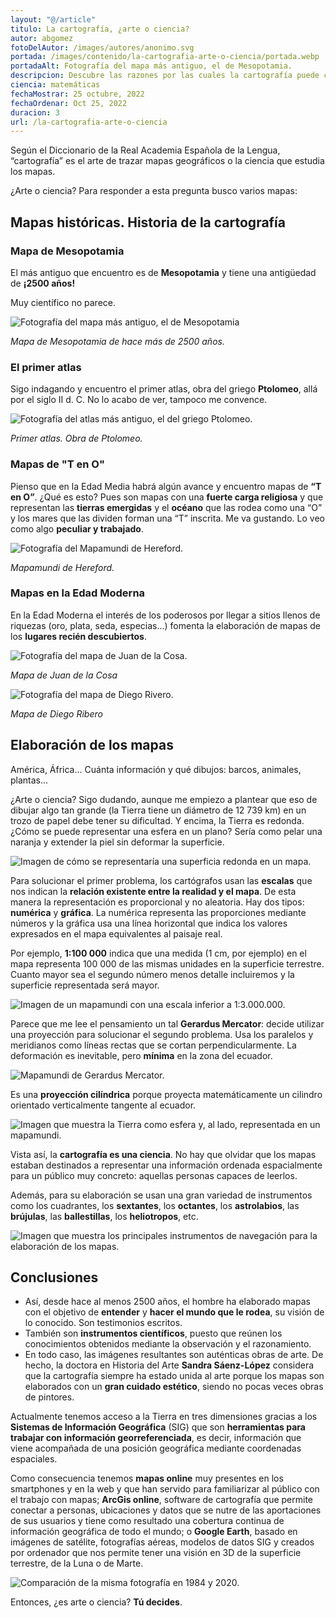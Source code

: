 ```yaml
---
layout: "@/article"
titulo: La cartografía, ¿arte o ciencia?
autor: abgomez
fotoDelAutor: /images/autores/anonimo.svg
portada: /images/contenido/la-cartografia-arte-o-ciencia/portada.webp
portadaAlt: Fotografía del mapa más antiguo, el de Mesopotamia.
descripcion: Descubre las razones por las cuales la cartografía puede considerarse tanto arte como ciencia en este artículo.
ciencia: matemáticas
fechaMostrar: 25 octubre, 2022
fechaOrdenar: Oct 25, 2022
duracion: 3 
url: /la-cartografia-arte-o-ciencia
---
```


Según el Diccionario de la Real Academia Española de la Lengua, “cartografía” es el arte de trazar mapas geográficos o la ciencia que estudia los mapas.

¿Arte o ciencia? Para responder a esta pregunta busco varios mapas:

## Mapas históricas. Historia de la cartografía

### Mapa de Mesopotamia

El más antiguo que encuentro es de **Mesopotamia** y tiene una antigüedad de **¡2500 años!**

Muy científico no parece.

![Fotografía del mapa más antiguo, el de Mesopotamia](/images/contenido/la-cartografia-arte-o-ciencia/mesopotamia.webp)

*Mapa de Mesopotamia de hace más de 2500 años.*

### El primer atlas

Sigo indagando y encuentro el primer atlas, obra del griego **Ptolomeo**, allá por el siglo II d. C. No lo acabo de ver, tampoco me convence.

![Fotografía del atlas más antiguo, el del griego Ptolomeo.](/images/contenido/la-cartografia-arte-o-ciencia/ptolomeo.webp)

*Primer atlas. Obra de Ptolomeo.*

### Mapas de "T en O"

Pienso que en la Edad Media habrá algún avance y encuentro mapas de **“T en O”**. ¿Qué es esto? Pues son mapas con una **fuerte carga religiosa** y que representan las **tierras emergidas** y el **océano** que las rodea como una “O” y los mares que las dividen forman una “T” inscrita. Me va gustando. Lo veo como algo **peculiar y trabajado**.

![Fotografía del Mapamundi de Hereford.](/images/contenido/la-cartografia-arte-o-ciencia/t-en-o.webp)

*Mapamundi de Hereford.*

### Mapas en la Edad Moderna

En la Edad Moderna el interés de los poderosos por llegar a sitios llenos de riquezas (oro, plata, seda, especias…) fomenta la elaboración de mapas de los **lugares recién descubiertos**.

![Fotografía del mapa de Juan de la Cosa.](/images/contenido/la-cartografia-arte-o-ciencia/juan-de-la-cosa.webp)

*Mapa de Juan de la Cosa*

![Fotografía del mapa de Diego Rivero.](/images/contenido/la-cartografia-arte-o-ciencia/diego-rivero.webp)

*Mapa de Diego Ribero*

## Elaboración de los mapas

América, África… Cuánta información y qué dibujos: barcos, animales, plantas…

¿Arte o ciencia? Sigo dudando, aunque me empiezo a plantear que eso de dibujar algo tan grande (la Tierra tiene un diámetro de 12 739 km) en un trozo de papel debe tener su dificultad. Y encima, la Tierra es redonda. ¿Cómo se puede representar una esfera en un plano? Sería como pelar una naranja y extender la piel sin deformar la superficie.

![Imagen de cómo se representaría una superficia redonda en un mapa.](/images/contenido/la-cartografia-arte-o-ciencia/tierra-redonda.webp)

Para solucionar el primer problema, los cartógrafos usan las **escalas** que nos indican la **relación existente entre la realidad y el mapa**. De esta manera la representación es proporcional y no aleatoria. Hay dos tipos: **numérica** y **gráfica**. La numérica representa las proporciones mediante números y la gráfica usa una línea horizontal que indica los valores expresados en el mapa equivalentes al paisaje real.

Por ejemplo, **1:100 000** indica que una medida (1 cm, por ejemplo) en el mapa representa 100 000 de las mismas unidades en la superficie terrestre. Cuanto mayor sea el segundo número menos detalle incluiremos y la superficie representada será mayor.

![Imagen de un mapamundi con una escala inferior a 1:3.000.000.](/images/contenido/la-cartografia-arte-o-ciencia/tierra-redonda.webp)

Parece que me lee el pensamiento un tal **Gerardus Mercator**: decide utilizar una proyección para solucionar el segundo problema. Usa los paralelos y meridianos como líneas rectas que se cortan perpendicularmente. La deformación es inevitable, pero **mínima** en la zona del ecuador.

![Mapamundi de Gerardus Mercator.](/images/contenido/la-cartografia-arte-o-ciencia/gerardus-mercator.webp)

Es una **proyección cilíndrica** porque proyecta matemáticamente un cilindro orientado verticalmente tangente al ecuador.

![Imagen que muestra la Tierra como esfera y, al lado, representada en un mapamundi.](/images/contenido/la-cartografia-arte-o-ciencia/proyeccion-cilindrica.webp)

Vista así, la **cartografía es una ciencia**. No hay que olvidar que los mapas estaban destinados a representar una información ordenada espacialmente para un público muy concreto: aquellas personas capaces de leerlos.

Además, para su elaboración se usan una gran variedad de instrumentos como los cuadrantes, los **sextantes**, los **octantes**, los **astrolabios**, las **brújulas**, las **ballestillas**, los **heliotropos**, etc.

![Imagen que muestra los principales instrumentos de navegación para la elaboración de los mapas.](/images/contenido/la-cartografia-arte-o-ciencia/instrumentos-de-navegacion.webp)

## Conclusiones

- Así, desde hace al menos 2500 años, el hombre ha elaborado mapas con el objetivo de **entender** y **hacer el mundo que le rodea**, su visión de lo conocido. Son testimonios escritos.
- También son **instrumentos científicos**, puesto que reúnen los conocimientos obtenidos mediante la observación y el razonamiento.
- En todo caso, las imágenes resultantes son auténticas obras de arte. De hecho, la doctora en Historia del Arte **Sandra Sáenz-López** considera que la cartografía siempre ha estado unida al arte porque los mapas son elaborados con un **gran cuidado estético**, siendo no pocas veces obras de pintores.

Actualmente tenemos acceso a la Tierra en tres dimensiones gracias a los **Sistemas de Información Geográfica** (SIG) que son **herramientas para trabajar con información georreferenciada**, es decir, información que viene acompañada de una posición geográfica mediante coordenadas espaciales.

Como consecuencia tenemos **mapas online** muy presentes en los smartphones y en la web y que han servido para familiarizar al público con el trabajo con mapas; **ArcGis online**, software de cartografía que permite conectar a personas, ubicaciones y datos que se nutre de las aportaciones de sus usuarios y tiene como resultado una cobertura continua de información geográfica de todo el mundo; o **Google Earth**, basado en imágenes de satélite, fotografías aéreas, modelos de datos SIG y creados por ordenador que nos permite tener una visión en 3D de la superficie terrestre, de la Luna o de Marte.

![Comparación de la misma fotografía en 1984 y 2020.](/images/contenido/la-cartografia-arte-o-ciencia/1984-2020.webp)

Entonces, ¿es arte o ciencia? **Tú decides**.